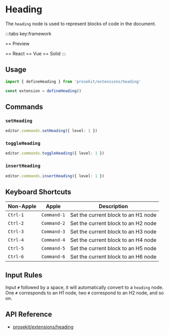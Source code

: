 # Heading

The `heading` node is used to represent blocks of code in the document.

<script setup>
import { ExamplePlaygroundLazy } from '../../components/example-playground-lazy'
import App from '../../components/vue-heading/App.vue'
</script>

:::tabs key:framework

== Preview

<ClientOnly><div class="p-2"><App/></div></ClientOnly>
== React
<ExamplePlaygroundLazy example="react-heading" />
== Vue
<ExamplePlaygroundLazy example="vue-heading" />
== Solid
<ExamplePlaygroundLazy example="solid-heading" />
:::

## Usage

```ts
import { defineHeading } from 'prosekit/extensions/heading'

const extension = defineHeading()
```

## Commands

### `setHeading`

```ts
editor.commands.setHeading({ level: 1 })
```

### `toggleHeading`

```ts
editor.commands.toggleHeading({ level: 1 })
```

### `insertHeading`

```ts
editor.commands.insertHeading({ level: 1 })
```

## Keyboard Shortcuts

| Non-Apple | Apple       | Description                         |
| --------- | ----------- | ----------------------------------- |
| `Ctrl-1`  | `Command-1` | Set the current block to an H1 node |
| `Ctrl-2`  | `Command-2` | Set the current block to an H2 node |
| `Ctrl-3`  | `Command-3` | Set the current block to an H3 node |
| `Ctrl-4`  | `Command-4` | Set the current block to an H4 node |
| `Ctrl-5`  | `Command-5` | Set the current block to an H5 node |
| `Ctrl-6`  | `Command-6` | Set the current block to an H6 node |

## Input Rules

Input `#` followed by a space, it will automatically convert to a `heading` node. One `#` corresponds to an H1 node, two `#` correspond to an H2 node, and so on.

## API Reference

- [prosekit/extensions/heading](/references/extensions/heading)
